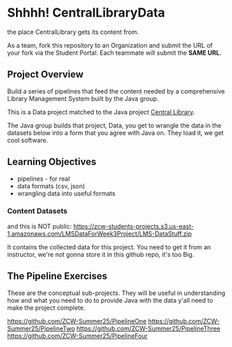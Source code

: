 # Shhhh! CentralLibraryData

the place CentralLibrary gets its content from.

As a team, fork this repository to an Organization and submit the URL of your fork via the Student Portal. Each teammate will submit the **SAME URL.** 

## Project Overview

Build a series of pipelines that feed the content needed by a comprehensive Library Management System built by the Java group.

This is a Data project matched to the Java project [Central Library](https://github.com/ZCW-Summer25/CentralLibrary.git).

The Java group builds that project, Data, you get to wrangle the data in the datasets below into a form that you agree with Java on. They load it, we get cool software.

## Learning Objectives

- pipelines - for real
- data formats (csv, json)
- wrangling data into useful formats

### Content Datasets

and this is NOT public: https://zcw-students-projects.s3.us-east-1.amazonaws.com/LMSDataForWeek3Project/LMS-DataStuff.zip

It contains the collected data for this project.
You need to get it from an instructor, we're not gonna store it in this github repo, it's too Big.

## The Pipeline Exercises


These are the conceptual sub-projects.
They will be useful in understanding how and what you need to do to provide Java with the data y'all need to make the project complete.

https://github.com/ZCW-Summer25/PipelineOne
https://github.com/ZCW-Summer25/PipelineTwo
https://github.com/ZCW-Summer25/PipelineThree
https://github.com/ZCW-Summer25/PipelineFour